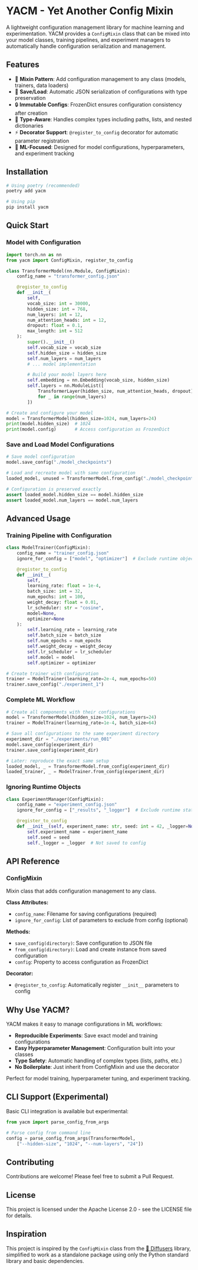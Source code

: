 # YACM - Yet Another Config Mixin

A lightweight configuration management library for machine learning and experimentation. YACM provides a `ConfigMixin` class that can be mixed into your model classes, training pipelines, and experiment managers to automatically handle configuration serialization and management.

## Features

- 🔗 **Mixin Pattern**: Add configuration management to any class (models, trainers, data loaders)
- 💾 **Save/Load**: Automatic JSON serialization of configurations with type preservation
- 🔒 **Immutable Configs**: FrozenDict ensures configuration consistency after creation
- 🎯 **Type-Aware**: Handles complex types including paths, lists, and nested dictionaries
- ⚡ **Decorator Support**: `@register_to_config` decorator for automatic parameter registration
- 🧪 **ML-Focused**: Designed for model configurations, hyperparameters, and experiment tracking

## Installation

```bash
# Using poetry (recommended)
poetry add yacm

# Using pip
pip install yacm
```

## Quick Start

### Model with Configuration

```python
import torch.nn as nn
from yacm import ConfigMixin, register_to_config

class TransformerModel(nn.Module, ConfigMixin):
    config_name = "transformer_config.json"

    @register_to_config
    def __init__(
        self,
        vocab_size: int = 30000,
        hidden_size: int = 768,
        num_layers: int = 12,
        num_attention_heads: int = 12,
        dropout: float = 0.1,
        max_length: int = 512
    ):
        super().__init__()
        self.vocab_size = vocab_size
        self.hidden_size = hidden_size
        self.num_layers = num_layers
        # ... model implementation

        # Build your model layers here
        self.embedding = nn.Embedding(vocab_size, hidden_size)
        self.layers = nn.ModuleList([
            TransformerLayer(hidden_size, num_attention_heads, dropout)
            for _ in range(num_layers)
        ])

# Create and configure your model
model = TransformerModel(hidden_size=1024, num_layers=24)
print(model.hidden_size)  # 1024
print(model.config)       # Access configuration as FrozenDict
```

### Save and Load Model Configurations

```python
# Save model configuration
model.save_config("./model_checkpoints")

# Load and recreate model with same configuration
loaded_model, unused = TransformerModel.from_config("./model_checkpoints")

# Configuration is preserved exactly
assert loaded_model.hidden_size == model.hidden_size
assert loaded_model.num_layers == model.num_layers
```

## Advanced Usage

### Training Pipeline with Configuration

```python
class ModelTrainer(ConfigMixin):
    config_name = "trainer_config.json"
    ignore_for_config = ["model", "optimizer"]  # Exclude runtime objects

    @register_to_config
    def __init__(
        self,
        learning_rate: float = 1e-4,
        batch_size: int = 32,
        num_epochs: int = 100,
        weight_decay: float = 0.01,
        lr_scheduler: str = "cosine",
        model=None,
        optimizer=None
    ):
        self.learning_rate = learning_rate
        self.batch_size = batch_size
        self.num_epochs = num_epochs
        self.weight_decay = weight_decay
        self.lr_scheduler = lr_scheduler
        self.model = model
        self.optimizer = optimizer

# Create trainer with configuration
trainer = ModelTrainer(learning_rate=2e-4, num_epochs=50)
trainer.save_config("./experiment_1")
```

### Complete ML Workflow

```python
# Create all components with their configurations
model = TransformerModel(hidden_size=1024, num_layers=24)
trainer = ModelTrainer(learning_rate=1e-4, batch_size=64)

# Save all configurations to the same experiment directory
experiment_dir = "./experiments/run_001"
model.save_config(experiment_dir)
trainer.save_config(experiment_dir)

# Later: reproduce the exact same setup
loaded_model, _ = TransformerModel.from_config(experiment_dir)
loaded_trainer, _ = ModelTrainer.from_config(experiment_dir)
```

### Ignoring Runtime Objects

```python
class ExperimentManager(ConfigMixin):
    config_name = "experiment_config.json"
    ignore_for_config = ["_results", "_logger"]  # Exclude runtime state

    @register_to_config
    def __init__(self, experiment_name: str, seed: int = 42, _logger=None):
        self.experiment_name = experiment_name
        self.seed = seed
        self._logger = _logger  # Not saved to config
```

## API Reference

### ConfigMixin

Mixin class that adds configuration management to any class.

**Class Attributes:**
- `config_name`: Filename for saving configurations (required)
- `ignore_for_config`: List of parameters to exclude from config (optional)

**Methods:**
- `save_config(directory)`: Save configuration to JSON file
- `from_config(directory)`: Load and create instance from saved configuration
- `config`: Property to access configuration as FrozenDict

**Decorator:**
- `@register_to_config`: Automatically register `__init__` parameters to config

## Why Use YACM?

YACM makes it easy to manage configurations in ML workflows:

- **Reproducible Experiments**: Save exact model and training configurations
- **Easy Hyperparameter Management**: Configuration built into your classes
- **Type Safety**: Automatic handling of complex types (lists, paths, etc.)
- **No Boilerplate**: Just inherit from ConfigMixin and use the decorator

Perfect for model training, hyperparameter tuning, and experiment tracking.

## CLI Support (Experimental)

Basic CLI integration is available but experimental:

```python
from yacm import parse_config_from_args

# Parse config from command line
config = parse_config_from_args(TransformerModel,
    ["--hidden-size", "1024", "--num-layers", "24"])
```

## Contributing

Contributions are welcome! Please feel free to submit a Pull Request.

## License

This project is licensed under the Apache License 2.0 - see the LICENSE file for details.

## Inspiration

This project is inspired by the `ConfigMixin` class from the [🤗 Diffusers](https://github.com/huggingface/diffusers) library, simplified to work as a standalone package using only the Python standard library and basic dependencies.
